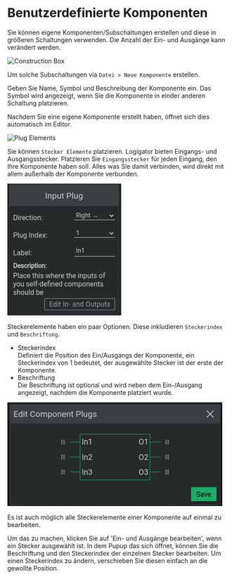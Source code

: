 # Benutzerdefinierte Komponenten

Sie können eigene Komponenten/Subschaltungen erstellen und diese in größeren Schaltungen verwenden. Die Anzahl der Ein- und Ausgänge kann verändert werden.

<div class="rows">

![Construction Box](../../assets/help/new-component.jpg)

<div class="margin-left">

Um solche Subschaltungen via `Datei > Neue Komponente` erstellen.

Geben Sie Name, Symbol und Beschreibung der Komponente ein. Das Symbol wird angezeigt, wenn Sie die Komponente in einder anderen Schaltung platzieren.
</div>
</div>

Nachdem Sie eine eigene Komponente erstellt haben, öffnet sich dies automatisch im Editor.

<div class="rows">

![Plug Elements](../../assets/help/plug-elements.PNG)

<div class="margin-left">

Sie können `Stecker Elemente` platzieren. Logigator bieten Eingangs- und Ausgangsstecker. Platzieren Sie `Eingangsstecker` für jeden Eingang, den Ihre Komponente haben soll. Alles was Sie damit verbinden, wird direkt mit allem außerhalb der Komponente verbunden.
</div>
</div>

<div class="rows">

![Plug Elements](../../assets/help/input-settings.png)

<div class="margin-left">

Steckerelemente haben ein paar Optionen. Diese inkludieren `Steckerindex` und `Beschriftung`.

- Steckerindex<br>
    Definiert die Position des Ein/Ausgangs der Komponente, ein Steckerindex von 1 bedeutet, der ausgewählte Stecker ist der erste der Komponente.
- Beschriftung<br>
    Die Beschriftung ist optional und wird neben dem Ein-/Ausgang angezeigt, nachdem die Komponente platziert wurde.

</div>
</div>

<div class="rows">

![Edit Component Plugs](../../assets/help/edit-comp-plugs.png)

<div class="margin-left">

Es ist auch möglich alle Steckerelemente einer Komponente auf einmal zu bearbeiten.

Um das zu machen, klicken Sie auf 'Ein- und Ausgänge bearbeiten', wenn ein Stecker ausgewählt ist. In dem Pupup das sich öffnet, können Sie die Beschriftung und den Steckerindex der einzelnen Stecker bearbeiten. Um einen Steckerindex zu ändern, verschieben Sie diesen einfach an die gewollte Position.

</div>
</div>

